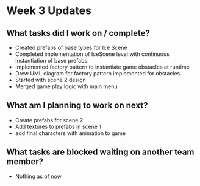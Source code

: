 # Week 3 Updates

## What tasks did I work on / complete?
- Created prefabs of base types for Ice Scene
- Completed implementation of IceScene level with continuous instantiation of base prefabs.
- Implemented factory pattern to instantiate game obstacles at runtime
- Drew UML diagram for factory pattern implemented for obstacles.
- Started with scene 2 design
- Merged game play logic with main menu


## What am I planning to work on next?
- Create prefabs for scene 2
- Add textures to prefabs in scene 1
- add final characters with animation to game

## What tasks are blocked waiting on another team member?
- Nothing as of now